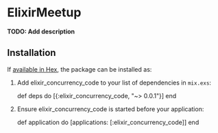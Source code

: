 # ElixirMeetup

**TODO: Add description**

## Installation

If [available in Hex](https://hex.pm/docs/publish), the package can be installed as:

  1. Add elixir_concurrency_code to your list of dependencies in `mix.exs`:

        def deps do
          [{:elixir_concurrency_code, "~> 0.0.1"}]
        end

  2. Ensure elixir_concurrency_code is started before your application:

        def application do
          [applications: [:elixir_concurrency_code]]
        end

